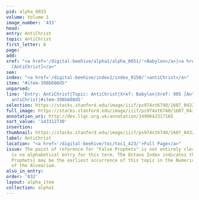 ```yaml
---
pid: alpha_0033
volume: Volume 1
image_number: '433'
head:
entry: AntiChrist
topic: AntiChrist
first_letter: A
page:
add:
xref: "<a href='/digital-beehive/alpha1/alpha_0051/'>Babylon</a>|<a href='/digital-beehive/num4/num_1176/'>905
  [AntiChrist]</a>"
see:
index: "<a href='/digital-beehive/index1/index_0150/'>antiChrist</a>"
item: "#item-398b608d5"
unparsed:
line: 'Entry: AntiChrist|Topic: AntiChrist|Xref: Babylon|Xref: 905 [AntiChrist]|Index:
  antiChrist|#item-398b608d5'
selection: https://stacks.stanford.edu/image/iiif/ps974xt6740/1607_0432/296,2730,3152,724/full/0/default.jpg
full_image: https://stacks.stanford.edu/image/iiif/ps974xt6740/1607_0432/full/full/0/default.jpg
annotation_uri: http://dev.llgc.org.uk/annotation/1490642317165
sort_value: '143312730'
insertion:
thumbnail: https://stacks.stanford.edu/image/iiif/ps974xt6740/1607_0432/296,2730,600,180/250,/0/default.jpg
label: AntiChrist
location: "<a href='/digital-beehive/toc/toc1_423/'>Full Page</a>"
issue: The point of reference for "False Prophets" is not entirely clear, as there
  is no alphabetical entry for this term. The Octavo Index indicates that 41 [False
  Prophets] may be the earliest occurrence of this topic in the Numerical section
  of the Alvearium.
also_in_entry:
order: '032'
layout: alpha_item
collection: alpha1
---
```

